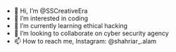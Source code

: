 - 👋 Hi, I’m @SSCreativeEra
- 👀 I’m interested in coding
- 🌱 I’m currently learning ethical hacking
- 💞️ I’m looking to collaborate on cyber security agency
- 📫 How to reach me, Instagram: @shahriar_.alam

<!---
SSCreativeEra/SSCreativeEra is a ✨ special ✨ repository because its `README.md` (this file) appears on your GitHub profile.
You can click the Preview link to take a look at your changes.
--->
